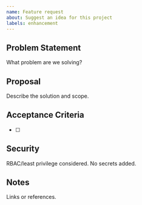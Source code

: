 ```yaml
---
name: Feature request
about: Suggest an idea for this project
labels: enhancement
---
```


## Problem Statement
What problem are we solving?

## Proposal
Describe the solution and scope.

## Acceptance Criteria
- [ ] 

## Security
RBAC/least privilege considered. No secrets added.

## Notes
Links or references.
